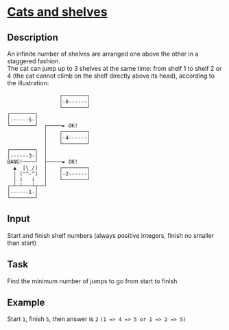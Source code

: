 # [Cats and shelves](https://www.codewars.com/kata/cats-and-shelves "https://www.codewars.com/kata/62c93765cef6f10030dfa92b")

## Description

An infinite number of shelves are arranged one above the other in a staggered fashion.<br>
The cat can jump up to 3 shelves at the same time: from shelf 1 to shelf 2 or 4 (the cat cannot
climb on the shelf directly above its head), according to the illustration:

```
                 ┌────────┐
                 │-6------│
                 └────────┘
┌────────┐       
│------5-│        
└────────┘  ┌─────► OK!
            │    ┌────────┐
            │    │-4------│
            │    └────────┘
┌────────┐  │
│------3-│  │     
BANG!────┘  ├─────► OK! 
  ▲  |\_/|  │    ┌────────┐
  │ ("^-^)  │    │-2------│
  │ )   (   │    └────────┘
┌─┴─┴───┴┬──┘
│------1-│
└────────┘
```

## Input

Start and finish shelf numbers (always positive integers, finish no smaller than start)

## Task

Find the minimum number of jumps to go from start to finish

## Example

Start ```1```, finish ```5```, then answer is ```2``` ```(1 => 4 => 5 or 1 => 2 => 5)```